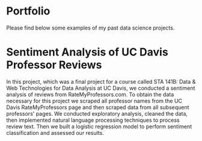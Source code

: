 # Portfolio
Please find below some examples of my past data science projects.

# Sentiment Analysis of UC Davis Professor Reviews
In this project, which was a final project for a course called STA 141B: Data & Web Technologies for Data Analysis at UC Davis, we conducted a sentiment analysis of reviews from RateMyProfessors.com. To obtain the data necessary for this project we scraped all professor names from the UC Davis RateMyProfessors page and then scraped data from all subsequent professors' pages. We conducted exploratory analysis, cleaned the data, then implemented natural language processing techniques to process review text. Then we built a logistic regression model to perform sentiment classification and assessed our results.
